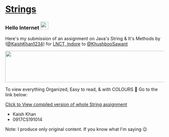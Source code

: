 # [Strings](https://goodkid.xyz/strings/)

### Hello Internet <img src="https://media.giphy.com/media/hvRJCLFzcasrR4ia7z/giphy.gif" width="25px">
Here's my submission of an assignment on Java's String & It's Methods 
by ([@KaishKhan1234](https://twitter.com/KaishKhan1234)) 
for [LNCT, Indore](https://www.facebook.com/LNCT-Indore-349486291896032/)
to [@KhushbooSawant](https://www.linkedin.com/in/khushboo-sawant-30614357)

<img src="https://agenda.infn.it/event/20813/images/6201-giphy.gif" width="1000px" height="100px">

To view everything Organized, Easy to read, & with COLOURS :rainbow: Go to the link below:

[Click to View compiled version of whole String assignment](https://goodkid.xyz/strings/)

- Kaish Khan
- 0917CS191014

Note: I produce only original content. If you know what I'm saying :wink:
